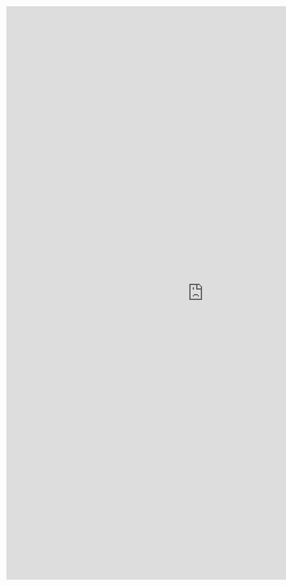 <iframe allowtransparency="true" frameborder="0" scrolling="no" src="http://udsfoundation.webs.com/works" style="border: none; height: 1500px; width: 1030px;"> </iframe>
